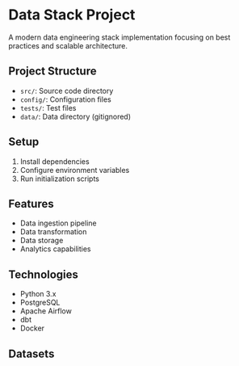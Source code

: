 # Data Stack Project

A modern data engineering stack implementation focusing on best practices and scalable architecture.

## Project Structure
- `src/`: Source code directory
- `config/`: Configuration files
- `tests/`: Test files
- `data/`: Data directory (gitignored)

## Setup
1. Install dependencies
2. Configure environment variables
3. Run initialization scripts

## Features
- Data ingestion pipeline
- Data transformation
- Data storage
- Analytics capabilities

## Technologies
- Python 3.x
- PostgreSQL
- Apache Airflow
- dbt
- Docker

## Datasets